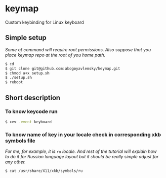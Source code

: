 # keymap
Custom keybinding for Linux keyboard

## Simple setup

*Some of command will require root permissions. Also suppose that you place
keymap repo at the root of you home path.*

```bash
$ cd
$ git clone git@github.com:abogoyavlensky/keymap.git
$ chmod a+x setup.sh
$ ./setup.sh
$ reboot
```

## Short description

### To know keycode run

```bash
$ xev -event keyboard
```

### To know name of key in your locale check in corresponding xkb symbols file

*For me, for example, it is `ru` locale. And rest of the tutorial will explain
how to do it for Russian language layout but it should be really simple adjust
for any other.*

```bash
$ cat /usr/share/X11/xkb/symbols/ru
```
